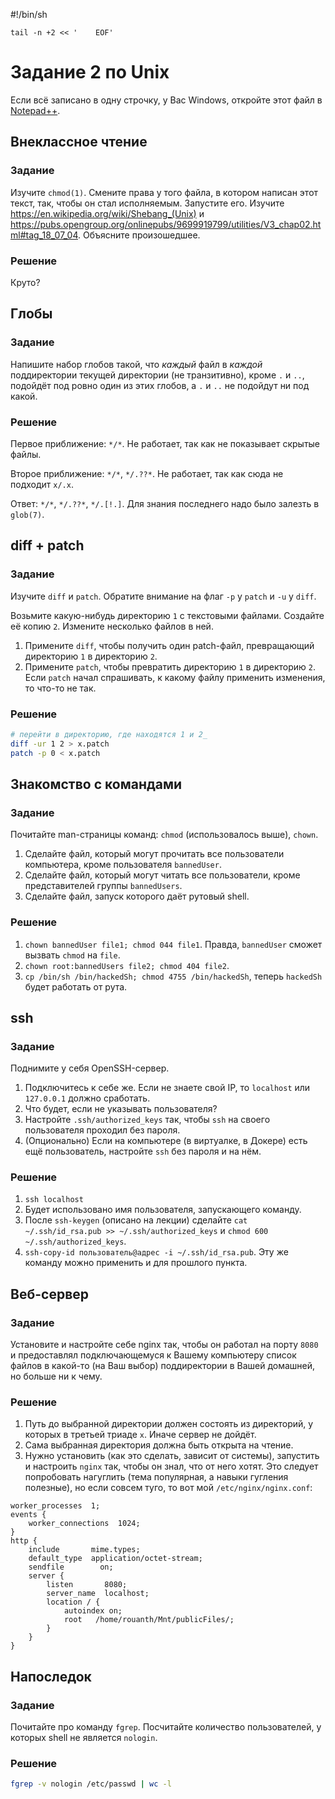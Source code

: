#!/bin/sh

    tail -n +2 << '    EOF'

Задание 2 по Unix
=================

Если всё записано в одну строчку, у Вас Windows, откройте этот файл в
[Notepad++](https://notepad-plus-plus.org/).

Внеклассное чтение
------------------

### Задание

Изучите `chmod(1)`. Смените права у того файла, в котором написан этот текст,
так, чтобы он стал исполняемым. Запустите его.
Изучите <https://en.wikipedia.org/wiki/Shebang_(Unix)> и
<https://pubs.opengroup.org/onlinepubs/9699919799/utilities/V3_chap02.html#tag_18_07_04>.
Объясните произошедшее.

### Решение

Круто?

Глобы
-----

### Задание

Напишите набор глобов такой, что *каждый* файл в *каждой* поддиректории текущей
директории (не транзитивно), кроме `.` и `..`, подойдёт под ровно один из этих
глобов, а `.` и `..` не подойдут ни под какой.

### Решение

Первое приближение: `*/*`. Не работает, так как не показывает скрытые файлы.

Второе приближение: `*/*`, `*/.??*`. Не работает, так как сюда не подходит
`x/.x`.

Ответ: `*/*`, `*/.??*`, `*/.[!.]`. Для знания последнего надо было залезть в
`glob(7)`.

diff + patch
------------

### Задание

Изучите `diff` и `patch`. Обратите внимание на флаг `-p` у `patch` и `-u` у
`diff`.

Возьмите какую-нибудь директорию `1` с текстовыми файлами. Создайте её копию
`2`. Измените несколько файлов в ней.

1. Примените `diff`, чтобы получить один patch-файл, превращающий директорию `1`
   в директорию `2`.
2. Примените `patch`, чтобы превратить директорию `1` в директорию `2`. Если
   `patch` начал спрашивать, к какому файлу применить изменения, то что-то не
   так.

### Решение

```sh
# перейти в директорию, где находятся 1 и 2_
diff -ur 1 2 > x.patch
patch -p 0 < x.patch
```

Знакомство с командами
----------------------

### Задание

Почитайте man-страницы команд: `chmod` (использовалось выше), `chown`.

1. Сделайте файл, который могут прочитать все пользователи компьютера, кроме
пользователя `bannedUser`.
2. Сделайте файл, который могут читать все пользователи, кроме представителей
группы `bannedUsers`.
3. Сделайте файл, запуск которого даёт рутовый shell.

### Решение

1. `chown bannedUser file1; chmod 044 file1`. Правда, `bannedUser` сможет
   вызвать `chmod` на `file`.
2. `chown root:bannedUsers file2; chmod 404 file2`.
3. `cp /bin/sh /bin/hackedSh; chmod 4755 /bin/hackedSh`, теперь `hackedSh`
   будет работать от рута.

ssh
---

### Задание

Поднимите у себя OpenSSH-сервер.

1. Подключитесь к себе же. Если не знаете свой IP, то `localhost` или
`127.0.0.1` должно сработать.
2. Что будет, если не указывать пользователя?
3. Настройте `.ssh/authorized_keys` так, чтобы `ssh` на своего пользователя
проходил без пароля.
4. (Опционально) Если на компьютере (в виртуалке, в Докере) есть ещё
пользователь, настройте `ssh` без пароля и на нём.

### Решение

1. `ssh localhost`
2. Будет использовано имя пользователя, запускающего команду.
3. После `ssh-keygen` (описано на лекции) сделайте
   `cat ~/.ssh/id_rsa.pub >> ~/.ssh/authorized_keys` и
   `chmod 600 ~/.ssh/authorized_keys`.
4. `ssh-copy-id пользователь@адрес -i ~/.ssh/id_rsa.pub`. Эту же команду можно
   применить и для прошлого пункта.

Веб-сервер
----------

### Задание

Установите и настройте себе nginx так, чтобы он работал на порту `8080` и
предоставлял подключающемуся к Вашему компьютеру список файлов в какой-то
(на Ваш выбор) поддиректории в Вашей домашней, но больше ни к чему.

### Решение

1. Путь до выбранной директории должен состоять из директорий, у которых в
   третьей триаде `x`. Иначе сервер не дойдёт.
2. Сама выбранная директория должна быть открыта на чтение.
3. Нужно установить (как это сделать, зависит от системы), запустить и настроить
   `nginx` так, чтобы он знал, что от него хотят. Это следует попробовать
   нагуглить (тема популярная, а навыки гугления полезные), но если совсем туго,
   то вот мой `/etc/nginx/nginx.conf`:

```
worker_processes  1;
events {
    worker_connections  1024;
}
http {
    include       mime.types;
    default_type  application/octet-stream;
    sendfile        on;
    server {
        listen       8080;
        server_name  localhost;
        location / {
            autoindex on;
            root   /home/rouanth/Mnt/publicFiles/;
        }
    }
}
```

Напоследок
----------

### Задание

Почитайте про команду `fgrep`. Посчитайте количество пользователей, у которых
shell не является `nologin`.

### Решение

```sh
fgrep -v nologin /etc/passwd | wc -l
```
